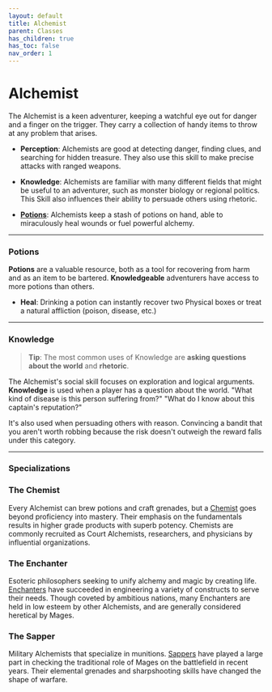 ```yaml
---
layout: default
title: Alchemist
parent: Classes
has_children: true
has_toc: false
nav_order: 1
---
```


# Alchemist

The Alchemist is a keen adventurer, keeping a watchful eye out for danger and a finger on the trigger. They carry a collection of handy items to throw at any problem that arises.

- **<span style="color: {{ site.alchemist_color }}">Perception</span>**: Alchemists are good at detecting danger, finding clues, and searching for hidden treasure. They also use this skill to make precise attacks with ranged weapons.

- **<span style="color: {{ site.alchemist_color }}">Knowledge</span>**: Alchemists are familiar with many different fields that might be useful to an adventurer, such as monster biology or regional politics. This Skill also influences their ability to persuade others using rhetoric.

- **[Potions](#potions)**: Alchemists keep a stash of potions on hand, able to miraculously heal wounds or fuel powerful alchemy.

---

### Potions

**Potions** are a valuable resource, both as a tool for recovering from harm and as an item to be bartered. **<span style="color: {{ site.alchemist_color }}">Knowledgeable</span>** adventurers have access to more potions than others.

- **Heal**: Drinking a potion can instantly recover two Physical boxes or treat a natural affliction (poison, disease, etc.)

---

### Knowledge

> **Tip**: The most common uses of Knowledge are **asking questions about the world** and **rhetoric**.

The Alchemist's social skill focuses on exploration and logical arguments. **<span style="color: {{ site.alchemist_color }}">Knowledge</span>** is used when a player has a question about the world. "What kind of disease is this person suffering from?" "What do I know about this captain's reputation?"

It's also used when persuading others with reason. Convincing a bandit that you aren't worth robbing because the risk doesn't outweigh the reward falls under this category.

---

### Specializations

### <span style="color: {{ site.alchemist_color }}">The Chemist</span>

Every Alchemist can brew potions and craft grenades, but a [Chemist](../../more/specializations/chemist.html) goes beyond proficiency into mastery. Their emphasis on the fundamentals results in higher grade products with superb potency. Chemists are commonly recruited as Court Alchemists, researchers, and physicians by influential organizations.

### <span style="color: {{ site.alchemist_color }}">The Enchanter</span>

Esoteric philosophers seeking to unify alchemy and magic by creating life. [Enchanters](../../more/specializations/enchanter.html) have succeeded in engineering a variety of constructs to serve their needs. Though coveted by ambitious nations, many Enchanters are held in low esteem by other Alchemists, and are generally considered heretical by Mages.

### <span style="color: {{ site.alchemist_color }}">The Sapper</span>

Military Alchemists that specialize in munitions. [Sappers](../../more/specializations/sapper.html) have played a large part in checking the traditional role of Mages on the battlefield in recent years. Their elemental grenades and sharpshooting skills have changed the shape of warfare.
